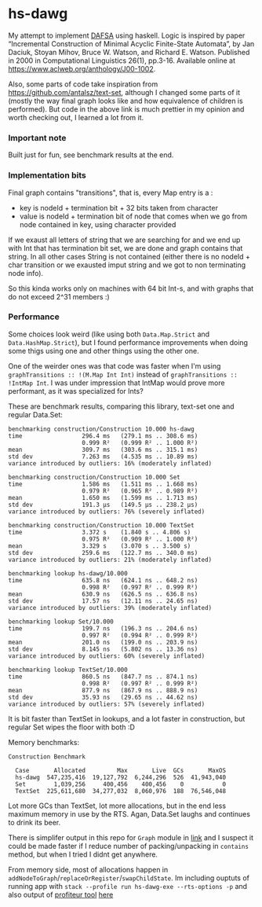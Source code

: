 # hs-dawg

My attempt to implement [DAFSA](https://en.wikipedia.org/wiki/Deterministic_acyclic_finite_state_automaton) using haskell. Logic is inspired by paper “Incremental Construction of Minimal Acyclic Finite-State Automata”, by Jan Daciuk, Stoyan Mihov, Bruce W. Watson, and Richard E. Watson. Published in 2000 in Computational Linguistics 26(1), pp.3-16. Available online at https://www.aclweb.org/anthology/J00-1002.

Also, some parts of code take inspiration from https://github.com/antalsz/text-set, although I changed some parts of it (mostly the way final graph looks like and how equivalence of children is performed). But code in the above link is much prettier in my opinion and worth checking out, I learned a lot from it.

### Important note

Built just for fun, see benchmark results at the end.

### Implementation bits

Final graph contains "transitions", that is, every Map entry is a :
- key is nodeId + termination bit + 32 bits taken from character
- value is nodeId + termination bit of node  that comes when we go from node contained in key, using character provided

If we exaust all letters of string that we are searching for and we end up with Int that has termination bit set, we are done and graph contains that string. In all other cases String is not contained (either there is no nodeId + char transition or we exausted imput string and we got to non terminating node info).

So this kinda works only on machines with 64 bit Int-s, and with graphs that do not exceed 2^31 members :) 

### Performance

Some choices look weird (like using both `Data.Map.Strict` and `Data.HashMap.Strict`), but I found performance improvements when doing some thigs using one and other things using the other one. 

One of the weirder ones was that code was faster when I'm using `graphTransitions :: !(M.Map Int Int)` instead of `graphTransitions :: !IntMap Int`. I was under impression that IntMap would prove more performant, as it was specialized for Ints? 

These are benchmark results, comparing this library, text-set one and regular Data.Set:

```
benchmarking construction/Construction 10.000 hs-dawg
time                 296.4 ms   (279.1 ms .. 308.6 ms)
                     0.999 R²   (0.999 R² .. 1.000 R²)
mean                 309.7 ms   (303.6 ms .. 315.1 ms)
std dev              7.263 ms   (4.535 ms .. 10.89 ms)
variance introduced by outliers: 16% (moderately inflated)
                     
benchmarking construction/Construction 10.000 Set
time                 1.586 ms   (1.511 ms .. 1.668 ms)
                     0.979 R²   (0.965 R² .. 0.989 R²)
mean                 1.650 ms   (1.599 ms .. 1.713 ms)
std dev              191.3 μs   (149.5 μs .. 238.2 μs)
variance introduced by outliers: 76% (severely inflated)
                     
benchmarking construction/Construction 10.000 TextSet
time                 3.372 s    (1.840 s .. 4.806 s)
                     0.975 R²   (0.909 R² .. 1.000 R²)
mean                 3.329 s    (3.070 s .. 3.500 s)
std dev              259.6 ms   (122.7 ms .. 340.0 ms)
variance introduced by outliers: 21% (moderately inflated)
                     
benchmarking lookup hs-dawg/10.000
time                 635.8 ns   (624.1 ns .. 648.2 ns)
                     0.998 R²   (0.997 R² .. 0.999 R²)
mean                 630.9 ns   (626.5 ns .. 636.8 ns)
std dev              17.57 ns   (12.11 ns .. 24.65 ns)
variance introduced by outliers: 39% (moderately inflated)
                     
benchmarking lookup Set/10.000
time                 199.7 ns   (196.3 ns .. 204.6 ns)
                     0.997 R²   (0.994 R² .. 0.999 R²)
mean                 201.0 ns   (199.0 ns .. 203.9 ns)
std dev              8.145 ns   (5.802 ns .. 13.36 ns)
variance introduced by outliers: 60% (severely inflated)
                     
benchmarking lookup TextSet/10.000
time                 860.5 ns   (847.7 ns .. 874.1 ns)
                     0.998 R²   (0.997 R² .. 0.999 R²)
mean                 877.9 ns   (867.9 ns .. 888.9 ns)
std dev              35.93 ns   (29.65 ns .. 44.62 ns)
variance introduced by outliers: 57% (severely inflated)
```

It is bit faster than TextSet in lookups, and a lot faster in construction, but regular Set wipes the floor with both :D 

Memory benchmarks:
```
Construction Benchmark
                     
  Case       Allocated         Max       Live  GCs       MaxOS
  hs-dawg  547,235,416  19,127,792  6,244,296  526  41,943,040
  Set        1,039,256     400,456    400,456    0           0
  TextSet  225,611,680  34,277,032  8,060,976  188  76,546,048
  ```
Lot more GCs than TextSet, lot more allocations, but in the end less maximum memory in use by the RTS. Agan, Data.Set laughs and continues to drink its beer.

There is simplifer output in this repo for `Graph` module in [link](https://github.com/nikola-maric/hs-dawg/blob/master/src/DAFSA/Graph.dump-simpl) and I suspect it could be made faster if I reduce number of packing/unpacking in `contains` method, but when I tried I didnt get anywhere.

From memory side, most of allocations happen in `addNodeToGraph`/`replaceOrRegister`/`swapChildState`. Im including ouptuts of running app with `stack --profile run hs-dawg-exe --rts-options -p` and also output of [profiteur tool](https://hackage.haskell.org/package/profiteur) [here](https://github.com/nikola-maric/nikola-maric.github.io/tree/master/hs-dawg-perf)



